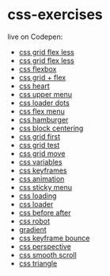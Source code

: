# css-exercises

live on Codepen:

+ <a href="https://codepen.io/TomaszPieta/full/yqaQyP">css grid flex less</a>
+ <a href="https://codepen.io/TomaszPieta/full/yqaQyP">css grid flex less</a>
+ <a href="https://codepen.io/TomaszPieta/full/rrMWgv">css flexbox</a>
+ <a href="https://codepen.io/TomaszPieta/full/MXRdVB">css grid + flex</a>
+ <a href="https://codepen.io/TomaszPieta/full/Papdvw">css heart</a>
+ <a href="https://codepen.io/TomaszPieta/full/GdxyqQ">css upper menu</a>
+ <a href="https://codepen.io/TomaszPieta/full/ELBLRq">css loader dots</a>
+ <a href="https://codepen.io/TomaszPieta/full/RyzzGv">css flex menu</a>
+ <a href="https://codepen.io/TomaszPieta/full/YLoLZw">css hamburger</a>
+ <a href="https://codepen.io/TomaszPieta/full/xjXwyY">css block centering</a>
+ <a href="https://codepen.io/TomaszPieta/full/XZRNra">css grid first</a>
+ <a href="https://codepen.io/TomaszPieta/full/rJwoOE">css grid test</a>
+ <a href="https://codepen.io/TomaszPieta/full/YeQooW">css grid move</a>
+ <a href="https://codepen.io/TomaszPieta/full/oEppzV">css variables</a>
+ <a href="https://codepen.io/TomaszPieta/full/BYJYXq">css keyframes</a>
+ <a href="https://codepen.io/TomaszPieta/full/BYJYqP">css animation</a>
+ <a href="https://codepen.io/TomaszPieta/full/MQVvqo">css sticky menu</a>
+ <a href="https://codepen.io/TomaszPieta/full/wymJNG">css loading</a>
+ <a href="https://codepen.io/TomaszPieta/full/paLrqP">css loader</a>
+ <a href="https://codepen.io/TomaszPieta/full/VQExqP">css before after</a>
+ <a href="https://codepen.io/TomaszPieta/full/yvRLMo">css robot</a>
+ <a href="#">gradient</a>
+ <a href="#">css keyframe bounce</a>
+ <a href="#">css perspective</a>
+ <a href="https://codepen.io/TomaszPieta/full/OvZobM">css smooth scroll</a>
+ <a href="#">css triangle</a>
